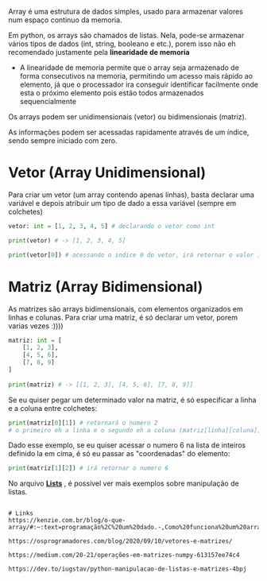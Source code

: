 Array é uma estrutura de dados simples, usado para armazenar valores num espaço continuo da memoria. 

Em python, os arrays são chamados de listas. Nela, pode-se armazenar vários tipos de dados (int, string, booleano e etc.), porem isso não eh recomendado justamente pela **linearidade de memoria**

- A linearidade de memoria permite que o array seja armazenado de forma consecutivos na memoria, permitindo um acesso mais rápido ao elemento, já que o processador ira conseguir identificar facilmente onde esta o próximo elemento pois estão todos armazenados sequencialmente

Os arrays podem ser unidimensionais (vetor) ou bidimensionais (matriz).

As informações podem ser acessadas rapidamente através de um índice, sendo sempre iniciado com zero.

# Vetor (Array Unidimensional)
Para criar um vetor (um array contendo apenas linhas), basta declarar uma variável e depois atribuir um tipo de dado a essa variável (sempre em colchetes)

```python
vetor: int = [1, 2, 3, 4, 5] # declarando o vetor como int

print(vetor) # -> [1, 2, 3, 4, 5]

print(vetor[0]) # acessando o indice 0 do vetor, irá retornar o valor 1
```


# Matriz (Array Bidimensional)
As matrizes são arrays bidimensionais, com elementos organizados em linhas e colunas.  Para criar uma matriz, é só declarar um vetor, porem varias vezes :))))

```python
matriz: int = [
	[1, 2, 3],
	[4, 5, 6],
	[7, 8, 9]
]
	
print(matriz) # -> [[1, 2, 3], [4, 5, 6], [7, 8, 9]]
```

Se eu quiser pegar um determinado valor na matriz, é só especificar a linha e a coluna entre colchetes:

```python
print(matriz[0][1]) # retornará o numero 2
# o primeiro eh a linha e o segundo eh a coluna (matriz[linha][coluna])
```

Dado esse exemplo, se eu quiser acessar o numero 6 na lista de inteiros definido la em cima, é só eu passar as "coordenadas" do elemento:

```python
print(matriz[1][2]) # irá retornar o numero 6
```

No arquivo **[Lists](Lists.md)** , é possível ver mais exemplos sobre manipulação de listas.


```

# Links
https://kenzie.com.br/blog/o-que-array/#:~:text=programação%2C%20um%20dado.-,Como%20funciona%20um%20array%3F,pelo%20número%2C%20denominado%20como%20índice

https://osprogramadores.com/blog/2020/09/10/vetores-e-matrizes/

https://medium.com/20-21/operações-em-matrizes-numpy-613157ee74c4

https://dev.to/iugstav/python-manipulacao-de-listas-e-matrizes-4bpj
